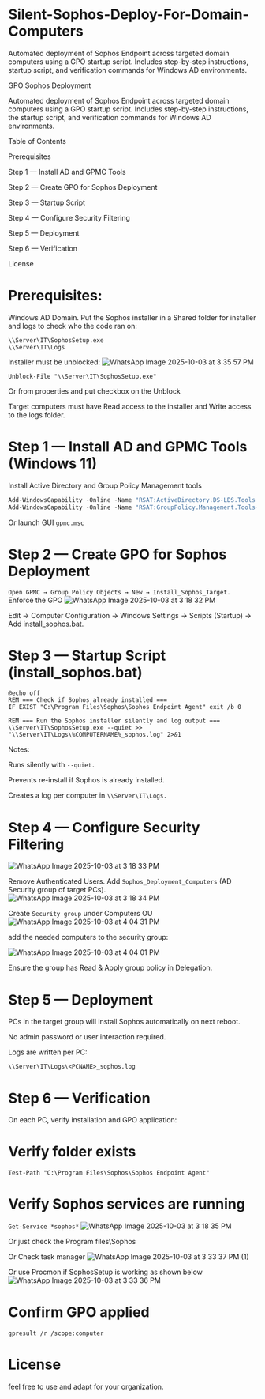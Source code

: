 # Silent-Sophos-Deploy-For-Domain-Computers
Automated deployment of Sophos Endpoint across targeted domain computers using a GPO startup script. Includes step-by-step instructions, startup script, and verification commands for Windows AD environments.

GPO Sophos Deployment

Automated deployment of Sophos Endpoint across targeted domain computers using a GPO startup script. Includes step-by-step instructions, the startup script, and verification commands for Windows AD environments.

Table of Contents

Prerequisites

Step 1 — Install AD and GPMC Tools

Step 2 — Create GPO for Sophos Deployment

Step 3 — Startup Script

Step 4 — Configure Security Filtering

Step 5 — Deployment

Step 6 — Verification

License


# Prerequisites:
Windows AD Domain.
Put the Sophos installer in a Shared folder for installer and logs to check who the code ran on:
```
\\Server\IT\SophosSetup.exe 
\\Server\IT\Logs
```

Installer must be unblocked:
![WhatsApp Image 2025-10-03 at 3 35 57 PM](https://github.com/user-attachments/assets/51eed5ff-01b3-44d0-89a8-8c606476f9b7)

```
Unblock-File "\\Server\IT\SophosSetup.exe"
```
Or from properties and put checkbox on the Unblock

Target computers must have Read access to the installer and Write access to the logs folder.

# Step 1 — Install AD and GPMC Tools (Windows 11)
 Install Active Directory and Group Policy Management tools
```powershell
Add-WindowsCapability -Online -Name "RSAT:ActiveDirectory.DS-LDS.Tools ~~~0.0.1.0"
Add-WindowsCapability -Online -Name "RSAT:GroupPolicy.Management.Tools~~~~0.0.1.0"
```
 Or launch GUI
``gpmc.msc``

# Step 2 — Create GPO for Sophos Deployment
``
Open GPMC → Group Policy Objects → New → Install_Sophos_Target.
``
Enforce the GPO
![WhatsApp Image 2025-10-03 at 3 18 32 PM](https://github.com/user-attachments/assets/ee29ca21-ba51-4436-8dad-2710139b5009)

Edit → Computer Configuration → Windows Settings → Scripts (Startup) → Add install_sophos.bat.

# Step 3 — Startup Script (install_sophos.bat)
```
@echo off
REM === Check if Sophos already installed ===
IF EXIST "C:\Program Files\Sophos\Sophos Endpoint Agent" exit /b 0

REM === Run the Sophos installer silently and log output ===
\\Server\IT\SophosSetup.exe --quiet >> "\\Server\IT\Logs\%COMPUTERNAME%_sophos.log" 2>&1
```

Notes:

Runs silently with ``--quiet.``

Prevents re-install if Sophos is already installed.

Creates a log per computer in ``\\Server\IT\Logs.``

# Step 4 — Configure Security Filtering
![WhatsApp Image 2025-10-03 at 3 18 33 PM](https://github.com/user-attachments/assets/cf196fd9-966d-4dee-9ec6-c53473a269ba)

Remove Authenticated Users.
Add ``Sophos_Deployment_Computers`` (AD Security group of target PCs).
![WhatsApp Image 2025-10-03 at 3 18 34 PM](https://github.com/user-attachments/assets/a5d20b86-88c5-45fa-a5ca-ab92bbec360f)

Create ``Security group`` under Computers OU 
![WhatsApp Image 2025-10-03 at 4 04 31 PM](https://github.com/user-attachments/assets/a1c347ef-9475-4a20-8f9d-79f98d3c0b41)

add the needed computers to the security group:

![WhatsApp Image 2025-10-03 at 4 04 01 PM](https://github.com/user-attachments/assets/fc559687-6c6c-4dd4-bb65-f019df800df2)

Ensure the group has Read & Apply group policy in Delegation.

# Step 5 — Deployment

PCs in the target group will install Sophos automatically on next reboot.

No admin password or user interaction required.

Logs are written per PC:

``\\Server\IT\Logs\<PCNAME>_sophos.log``

# Step 6 — Verification

On each PC, verify installation and GPO application:

# Verify folder exists
``Test-Path "C:\Program Files\Sophos\Sophos Endpoint Agent"``

# Verify Sophos services are running
``Get-Service *sophos*``
![WhatsApp Image 2025-10-03 at 3 18 35 PM](https://github.com/user-attachments/assets/0c75ed3c-0aaf-47ef-ac5e-1a43bb3102fc)

Or just check the Program files\Sophos

Or Check task manager
![WhatsApp Image 2025-10-03 at 3 33 37 PM (1)](https://github.com/user-attachments/assets/2860ae95-f1b2-4a57-ab9f-db96006a5cf7)

Or use Procmon if SophosSetup is working as shown below
![WhatsApp Image 2025-10-03 at 3 33 36 PM](https://github.com/user-attachments/assets/81ba6d01-ab4e-4349-8d02-df393a2a93bd)

# Confirm GPO applied
``gpresult /r /scope:computer``

# License
feel free to use and adapt for your organization.

